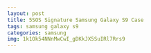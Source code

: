 ```yaml
---
layout: post
title: 5SOS Signature Samsung Galaxy S9 Case
tags: samsung galaxy s9
categories: samsung
img: 1k1Ok54NNnMwCwI_gDKkJX5SuIRl7Rrs9
---
```

